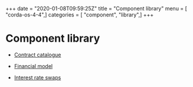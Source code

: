+++
date = "2020-01-08T09:59:25Z"
title = "Component library"
menu = [ "corda-os-4-4",]
categories = [ "component", "library",]
+++


# Component library


* [Contract catalogue](contract-catalogue.md)

* [Financial model](financial-model.md)

* [Interest rate swaps](contract-irs.md)



